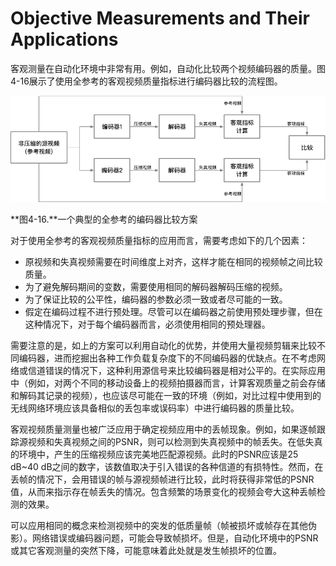 # Objective Measurements and Their Applications
客观测量在自动化环境中非常有用。例如，自动化比较两个视频编码器的质量。图4-16展示了使用全参考的客观视频质量指标进行编码器比较的流程图。

![](../images/4_16.png)

**图4-16.**一个典型的全参考的编码器比较方案

对于使用全参考的客观视频质量指标的应用而言，需要考虑如下的几个因素：

* 原视频和失真视频需要在时间维度上对齐，这样才能在相同的视频帧之间比较质量。
* 为了避免解码期间的变数，需要使用相同的解码器解码压缩的视频。
* 为了保证比较的公平性，编码器的参数必须一致或者尽可能的一致。
* 假定在编码过程不进行预处理。尽管可以在编码器之前使用预处理步骤，但在这种情况下，对于每个编码器而言，必须使用相同的预处理器。

需要注意的是，如上的方案可以利用自动化的优势，并使用大量视频剪辑来比较不同编码器，进而挖掘出各种工作负载复杂度下的不同编码器的优缺点。在不考虑网络或信道错误的情况下，这种利用源信号来比较编码器是相对公平的。在实际应用中（例如，对两个不同的移动设备上的视频拍摄器而言，计算客观质量之前会存储和解码其记录的视频），也应该尽可能在一致的环境（例如，对比过程中使用到的无线网络环境应该具备相似的丢包率或误码率）中进行编码器的质量比较。

客观视频质量测量也被广泛应用于确定视频应用中的丢帧现象。例如，如果逐帧跟踪源视频和失真视频之间的PSNR，则可以检测到失真视频中的帧丢失。在低失真的环境中，产生的压缩视频应该完美地匹配源视频。此时的PSNR应该是25 dB~40 dB之间的数字，该数值取决于引入错误的各种信道的有损特性。然而，在丢帧的情况下，会用错误的帧与源视频帧进行比较，此时将获得非常低的PSNR值，从而来指示存在帧丢失的情况。包含频繁的场景变化的视频会夸大这种丢帧检测的效果。

可以应用相同的概念来检测视频中的突发的低质量帧（帧被损坏或帧存在其他伪影）。网络错误或编码器问题，可能会导致帧损坏。但是，自动化环境中的PSNR或其它客观测量的突然下降，可能意味着此处就是发生帧损坏的位置。






